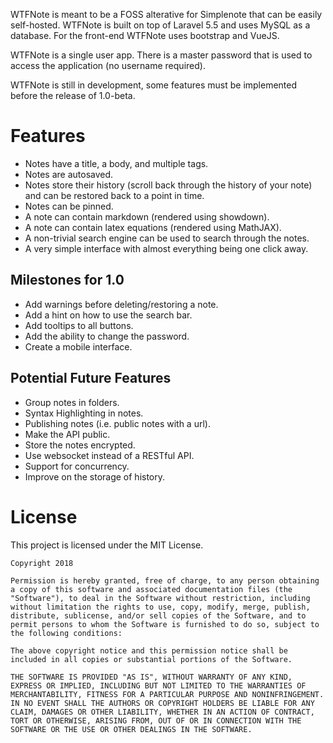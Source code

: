 WTFNote is meant to be a FOSS alterative for Simplenote that can be easily
self-hosted. WTFNote is built on top of Laravel 5.5 and uses MySQL as a
database. For the front-end WTFNote uses bootstrap and VueJS.

WTFNote is a single user app. There is a master password that is used to
access the application (no username required).

WTFNote is still in development, some features must be implemented before
the release of 1.0-beta.

# Features
- Notes have a title, a body, and multiple tags.
- Notes are autosaved.
- Notes store their history (scroll back through the history of your note)
  and can be restored back to a point in time.
- Notes can be pinned.
- A note can contain markdown (rendered using showdown).
- A note can contain latex equations (rendered using MathJAX).
- A non-trivial search engine can be used to search through the notes.
- A very simple interface with almost everything being one click away.

## Milestones for 1.0
- Add warnings before deleting/restoring a note.
- Add a hint on how to use the search bar.
- Add tooltips to all buttons.
- Add the ability to change the password.
- Create a mobile interface.

## Potential Future Features
- Group notes in folders.
- Syntax Highlighting in notes.
- Publishing notes (i.e. public notes with a url).
- Make the API public.
- Store the notes encrypted.
- Use websocket instead of a RESTful API.
- Support for concurrency.
- Improve on the storage of history.

# License
This project is licensed under the MIT License.

```
Copyright 2018

Permission is hereby granted, free of charge, to any person obtaining a copy of this software and associated documentation files (the "Software"), to deal in the Software without restriction, including without limitation the rights to use, copy, modify, merge, publish, distribute, sublicense, and/or sell copies of the Software, and to permit persons to whom the Software is furnished to do so, subject to the following conditions:

The above copyright notice and this permission notice shall be included in all copies or substantial portions of the Software.

THE SOFTWARE IS PROVIDED "AS IS", WITHOUT WARRANTY OF ANY KIND, EXPRESS OR IMPLIED, INCLUDING BUT NOT LIMITED TO THE WARRANTIES OF MERCHANTABILITY, FITNESS FOR A PARTICULAR PURPOSE AND NONINFRINGEMENT. IN NO EVENT SHALL THE AUTHORS OR COPYRIGHT HOLDERS BE LIABLE FOR ANY CLAIM, DAMAGES OR OTHER LIABILITY, WHETHER IN AN ACTION OF CONTRACT, TORT OR OTHERWISE, ARISING FROM, OUT OF OR IN CONNECTION WITH THE SOFTWARE OR THE USE OR OTHER DEALINGS IN THE SOFTWARE.
```
